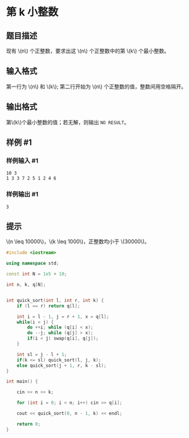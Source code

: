 # 第 k 小整数

## 题目描述

现有 \\(n\\) 个正整数，要求出这 \\(n\\) 个正整数中的第 \\(k\\) 个最小整数。

## 输入格式

第一行为 \\(n\\) 和 \\(k\\); 第二行开始为 \\(n\\) 个正整数的值，整数间用空格隔开。

## 输出格式

第\\(k\\)个最小整数的值；若无解，则输出 `NO RESULT`。

## 样例 #1

### 样例输入 #1

```
10 3
1 3 3 7 2 5 1 2 4 6
```

### 样例输出 #1

```
3
```

## 提示

\\(n \leq 10000\\)，\\(k \leq 1000\\)，正整数均小于 \\(30000\\)。

```c++
#include <iostream>

using namespace std;

const int N = 1e5 + 10;

int n, k, q[N];


int quick_sort(int l, int r, int k) {
    if (l == r) return q[l];

    int i = l - 1, j = r + 1, x = q[l];
    while(i < j) {
        do ++i; while (q[i] < x);
        do --j; while (q[j] > x);
        if(i < j) swap(q[i], q[j]);
    }

    int sl = j - l + 1;
    if(k <= sl) quick_sort(l, j, k);
    else quick_sort(j + 1, r, k - sl);
}

int main() {

    cin >> n >> k;

    for (int i = 0; i < n; i++) cin >> q[i];

    cout << quick_sort(0, n - 1, k) << endl;

    return 0;
}
```